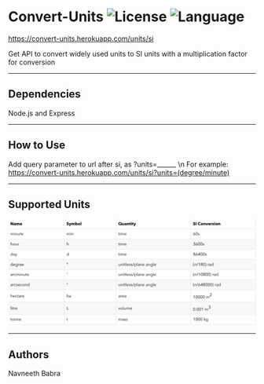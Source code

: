 # Convert-Units ![License](https://img.shields.io/apm/l/vim-mode.svg?colorB=orange&style=plastic) ![Language](https://img.shields.io/badge/language-Javascript-<Blue>.svg) 

https://convert-units.herokuapp.com/units/si

Get API to convert widely used units to SI units with a multiplication factor for conversion

---

## Dependencies
Node.js and Express

---

## How to Use
Add query parameter to url after si, as ?units=______ \n
For example: https://convert-units.herokuapp.com/units/si?units=(degree/minute)

---

## Supported Units
![Units](./img/Units.png)

---

## Authors
Navneeth Babra

